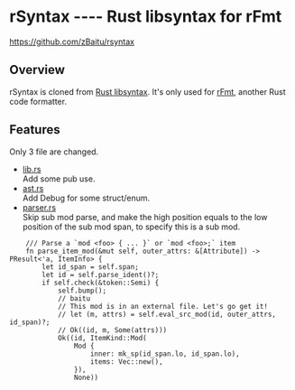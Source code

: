 rSyntax ---- Rust libsyntax for rFmt
===============================

https://github.com/zBaitu/rsyntax

Overview
----------
rSyntax is cloned from [Rust libsyntax](https://github.com/rust-lang/rust/tree/master/src/libsyntax). It's only used for [rFmt](https://github.com/zBaitu/rfmt), another Rust code formatter.

Features
----------
Only 3 file are changed.
* [lib.rs](https://github.com/zBaitu/rsyntax/src/lib.rs)  
Add some pub use.
* [ast.rs](https://github.com/zBaitu/rsyntax/src/ast.rs)  
Add Debug for some struct/enum.
* [parser.rs](https://github.com/zBaitu/rsyntax/src/parse/parser.rs)  
Skip sub mod parse, and make the high position equals to the low position of the sub mod span, to specify this is a sub mod.

```
    /// Parse a `mod <foo> { ... }` or `mod <foo>;` item
    fn parse_item_mod(&mut self, outer_attrs: &[Attribute]) -> PResult<'a, ItemInfo> {
        let id_span = self.span;             
        let id = self.parse_ident()?;        
        if self.check(&token::Semi) {        
            self.bump();                     
            // baitu
            // This mod is in an external file. Let's go get it!
            // let (m, attrs) = self.eval_src_mod(id, outer_attrs, id_span)?;
            // Ok((id, m, Some(attrs)))       
            Ok((id, ItemKind::Mod(           
                Mod {                        
                    inner: mk_sp(id_span.lo, id_span.lo),              
                    items: Vec::new(),       
                }),
                None))
```
